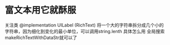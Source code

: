#  富文本用它就酥服
关注类 @implementation UILabel (RichText)
将一个大的字符串拆分成几个小的字符串，因为细化到变化的最小单位，可以调用string.lenth
具体怎么用 全局搜索 makeRichTextWithDataStr就可以了

